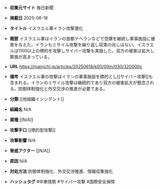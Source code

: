 - **収集元サイト**
毎日新聞

- **掲載日**
2025-06-18

- **タイトル**
イスラエル軍イラン攻撃激化

- **概要**
イスラエル軍はイランの首都テヘランなどで空爆を継続し軍事施設に被害を与えた。イランもミサイル攻撃を繰り返し収束の兆しはない。イスラエルは1100以上の標的を攻撃しサイバー攻撃も実施した。双方の被害は拡大し緊張が高まっている。

- **URL**
https://mainichi.jp/articles/20250618/k00/00m/030/320000c

- **備考**
イスラエル軍の攻撃はイランの軍事施設を標的とし[[サイバー攻撃]]も含まれる。イランのミサイル攻撃は継続的であり双方の被害拡大が懸念される。防御体制強化と外交交渉の推進が必要である。

- **分類**
[[他組織インシデント]]

- **組織名**
N/A

- **業種**
[[N/A]]

- **攻撃手口**
[[標的型攻撃]]

- **攻撃影響**
N/A

- **脅威アクター**
[[N/A]]

- **原因**
N/A

- **対処方法**
防御体制強化、外交交渉推進、情報収集強化

- **ハッシュタグ**
#中東情勢 #サイバー攻撃 #国際安全保障

